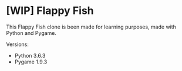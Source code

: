 # [WIP] Flappy Fish
This Flappy Fish clone is been made for learning purposes, made with Python and Pygame.

Versions:
  - Python 3.6.3
  - Pygame 1.9.3
